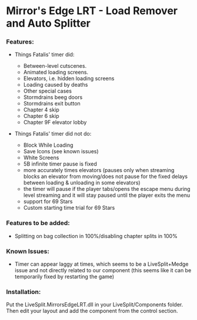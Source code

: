# Mirror's Edge LRT - Load Remover and Auto Splitter

### Features:

  - Things Fatalis' timer did:

    - Between-level cutscenes.
    - Animated loading screens.
    - Elevators, i.e. hidden loading screens
    - Loading caused by deaths
    - Other special cases
    - Stormdrains beeg doors
    - Stormdrains exit button
    - Chapter 4 skip
    - Chapter 6 skip
    - Chapter 9F elevator lobby

  - Things Fatalis' timer did not do:

    - Block While Loading
    - Save Icons (see known issues)
    - White Screens
    - 5B infinite timer pause is fixed
    - more accurately times elevators (pauses only when streaming blocks an elevator from moving/does not pause for the fixed delays between loading & unloading in some elevators)
    - the timer will pause if the player tabs/opens the escape menu during level streaming and it will stay paused until the player exits the menu
    - support for 69 Stars
    - Custom starting time trial for 69 Stars
    
### Features to be added:

- Splitting on bag collection in 100%/disabling chapter splits in 100%


### Known Issues:

- Timer can appear laggy at times, which seems to be a LiveSplit+Medge issue and not directly related to our component (this seems like it can be temporarily fixed by restarting the game)

### Installation:

Put the LiveSplit.MirrorsEdgeLRT.dll in your LiveSplit/Components folder. Then edit your layout and add the component from the control section.
